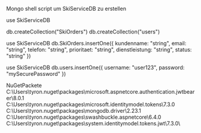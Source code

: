 Mongo shell script um SkiServiceDB zu erstellen

use SkiServiceDB

db.createCollection("SkiOrders")
db.createCollection("users")





use SkiServiceDB
db.SkiOrders.insertOne({
  kundenname: "string",
  email: "string",
  telefon: "string",
  prioritaet: "string",
  dienstleistung: "string",
  status: "string"
})








use SkiServiceDB
db.users.insertOne({
  username: "user123",
  password: "mySecurePassword"
})

NuGetPackete
C:\Users\tyron\.nuget\packages\microsoft.aspnetcore.authentication.jwtbearer\8.0.1\
C:\Users\tyron\.nuget\packages\microsoft.identitymodel.tokens\7.3.0\
C:\Users\tyron\.nuget\packages\mongodb.driver\2.23.1\
C:\Users\tyron\.nuget\packages\swashbuckle.aspnetcore\6.4.0\
C:\Users\tyron\.nuget\packages\system.identitymodel.tokens.jwt\7.3.0\


